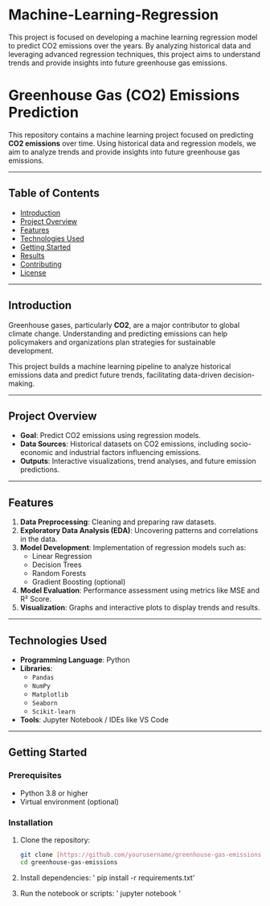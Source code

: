 # Machine-Learning-Regression
This project is focused on developing a machine learning regression model to predict CO2 emissions over the years. By analyzing historical data and leveraging advanced regression techniques, this project aims to understand trends and provide insights into future greenhouse gas emissions.
# Greenhouse Gas (CO2) Emissions Prediction  

This repository contains a machine learning project focused on predicting **CO2 emissions** over time. Using historical data and regression models, we aim to analyze trends and provide insights into future greenhouse gas emissions.  

---

## Table of Contents  
- [Introduction](#introduction)  
- [Project Overview](#project-overview)  
- [Features](#features)  
- [Technologies Used](#technologies-used)  
- [Getting Started](#getting-started)  
- [Results](#results)  
- [Contributing](#contributing)  
- [License](#license)  

---

## Introduction  
Greenhouse gases, particularly **CO2**, are a major contributor to global climate change. Understanding and predicting emissions can help policymakers and organizations plan strategies for sustainable development.  

This project builds a machine learning pipeline to analyze historical emissions data and predict future trends, facilitating data-driven decision-making.  

---

## Project Overview  
- **Goal**: Predict CO2 emissions using regression models.  
- **Data Sources**: Historical datasets on CO2 emissions, including socio-economic and industrial factors influencing emissions.  
- **Outputs**: Interactive visualizations, trend analyses, and future emission predictions.  

---

## Features  
1. **Data Preprocessing**: Cleaning and preparing raw datasets.  
2. **Exploratory Data Analysis (EDA)**: Uncovering patterns and correlations in the data.  
3. **Model Development**: Implementation of regression models such as:  
   - Linear Regression  
   - Decision Trees  
   - Random Forests  
   - Gradient Boosting (optional)  
4. **Model Evaluation**: Performance assessment using metrics like MSE and R² Score.  
5. **Visualization**: Graphs and interactive plots to display trends and results.  

---

## Technologies Used  
- **Programming Language**: Python  
- **Libraries**:  
  - `Pandas`  
  - `NumPy`  
  - `Matplotlib`  
  - `Seaborn`  
  - `Scikit-learn`  
- **Tools**: Jupyter Notebook / IDEs like VS Code  

---

## Getting Started  
### Prerequisites  
- Python 3.8 or higher  
- Virtual environment (optional)  

### Installation  
1. Clone the repository:  
   ```bash  
   git clone [https://github.com/yourusername/greenhouse-gas-emissions.git](https://github.com/Anmolkrish/Machine-Learning-Regression/  
   cd greenhouse-gas-emissions

2. Install dependencies:
  ' pip install -r requirements.txt'

3. Run the notebook or scripts:
  ' jupyter notebook '


